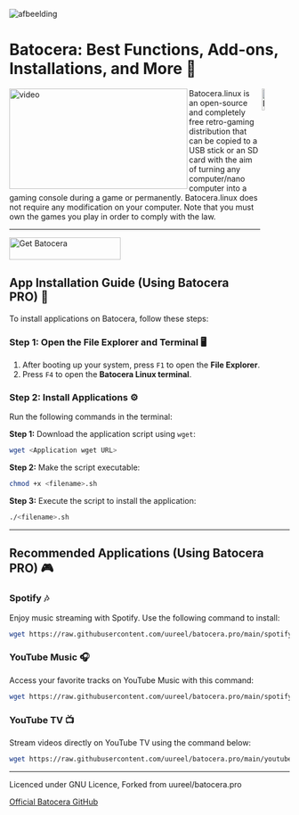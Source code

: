 ![afbeelding](https://github.com/user-attachments/assets/57c2d2ed-848c-4ad6-93c2-229ba32f9b1c)


# Batocera: Best Functions, Add-ons, Installations, and More 🌟

[<img alt='video' align="left" src="https://img.youtube.com/vi/3Pi1wLjShkQ/maxresdefault.jpg" width="320" height="180" alt="Batocera 38 Trailer">](https://www.youtube.com/watch?v=3Pi1wLjShkQ)
<img alt="Logo" align="right" src="https://github.com/user-attachments/assets/d30f00a0-71c6-4494-a6b6-2683645093ab" width="10%" />
Batocera.linux is an open-source and completely free retro-gaming distribution that can be copied to a USB stick or an SD card with the aim of turning any computer/nano computer into a gaming console during a game or permanently. Batocera.linux does not require any modification on your computer. Note that you must own the games you play in order to comply with the law.

---
<a href="https://batocera.org/download" target="_blank">
  <img src="https://img.shields.io/badge/Get_Batocera-%230069d9?style=for-the-badge" alt="Get Batocera" width="200" height="40" />
</a>

## App Installation Guide (Using Batocera PRO) 📱

To install applications on Batocera, follow these steps:

### Step 1: Open the File Explorer and Terminal 🖥️
1. After booting up your system, press `F1` to open the **File Explorer**.
2. Press `F4` to open the **Batocera Linux terminal**.

### Step 2: Install Applications ⚙️
Run the following commands in the terminal:

**Step 1:** Download the application script using `wget`:
```bash
wget <Application wget URL>
```

**Step 2:** Make the script executable:
```bash
chmod +x <filename>.sh
```

**Step 3:** Execute the script to install the application:
```bash
./<filename>.sh
```

---

## Recommended Applications (Using Batocera PRO) 🎮

### Spotify 🎶
Enjoy music streaming with Spotify. Use the following command to install:
```bash
wget https://raw.githubusercontent.com/uureel/batocera.pro/main/spotify/spotify.sh
```

### YouTube Music 🎧
Access your favorite tracks on YouTube Music with this command:
```bash
wget https://raw.githubusercontent.com/uureel/batocera.pro/main/spotify/spotify.sh
```

### YouTube TV 📺
Stream videos directly on YouTube TV using the command below:
```bash
wget https://raw.githubusercontent.com/uureel/batocera.pro/main/youtubetv/yttv.sh
```
---
Licenced under GNU Licence, Forked from uureel/batocera.pro

<a href='https://github.com/batocera-linux/' target='_blank'>Official Batocera GitHub</a>
